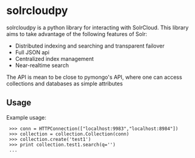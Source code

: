 solrcloudpy
===========

solrcloudpy is a python library for interacting with SolrCloud. This library aims to take advantage of the following features of Solr:

* Distributed indexing and searching and transparent failover
* Full JSON api
* Centralized index management
* Near-realtime search

The API is mean to be close to pymongo's API, where one can access collections and databases as simple attributes 

Usage
-------

Example usage:

     >>> conn = HTTPConnection(["localhost:9983","localhost:8984"])
     >>> collection = collection.Collection(conn)
     >>> collection.create('test1')
     >>> print collection.test1.search(q='')
     ...

 
